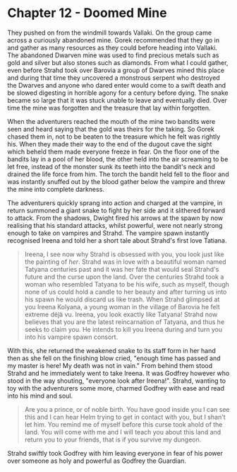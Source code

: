 # Chapter 12 - Doomed Mine

They pushed on from the windmill towards Vallaki. On the group came across a curiously abandoned mine. Gorek recommended that they go in and gather as many resources as they could before heading into Vallaki. The abandoned Dwarven mine was used to find precious metals such as gold and silver but also stones such as diamonds. From what I could gather, even before Strahd took over Barovia a group of Dwarves mined this place and during that time they uncovered a monstrous serpent who destroyed the Dwarves and anyone who dared enter would come to a swift death and be slowed digesting in horrible agony for a century before dying. The snake became so large that it was stuck unable to leave and eventually died. Over time the mine was forgotten and the treasure that lay within forgotten.

When the adventurers reached the mouth of the mine two bandits were seen and heard saying that the gold was theirs for the taking. So Gorek chased them in, not to be beaten to the treasure which he felt was rightly his. When they made their way to the end of the dugout cave the sight which beheld them made everyone freeze in fear. On the floor one of the bandits lay in a pool of her blood, the other held into the air screaming to be let free, instead of the monster sunk its teeth into the bandit's neck and drained the life force from him. The torch the bandit held fell to the floor and was instantly snuffed out by the blood gather below the vampire and threw the mine into complete darkness.

The adventurers quickly sprang into action and charged at the vampire, in return summoned a giant snake to fight by her side and it slithered forward to attack. From the shadows, Dwight fired his arrows at the spawn by now realising that his standard attacks, whilst powerful, were not nearly strong enough to take on vampires and Strahd. The vampire spawn instantly recognised Ireena and told her a short tale about Strahd's first love Tatiana.

> Ireena, I see now why Strahd is obsessed with you, you look just like the painting of *her*. Strahd was in love with a beautiful woman named Tatyana centuries past and it was her fate that would seal Strahd's future and the curse upon the land. Over the centuries Strahd took a woman who resembled Tatyana to be his wife, such as myself, though none of us could hold a candle to her beauty and after turning us into his spawn he would discard us like trash. When Strahd glimpsed at you Ireena Kolyana, a young woman in the village of Barovia he felt extreme déjà vu. Ireena, you look exactly like Tatyana! Strahd now believes that you are the latest reincarnation of Tatyana, and thus he seeks to claim you. He intends to kill you Ireena during and turn you into his vampire spawn consort.

With this, she returned the weakened snake to its staff form in her hand then as she fell on the finishing blow cried, "enough time has passed and my master is here! My death was not in vain." From behind them stood Strahd and he immediately went to take Ireena. It was Godfrey however who stood in the way shouting, "everyone look after Ireena!". Strahd, wanting to toy with the adventurers some more, charmed Godfrey with ease and read into his mind and soul.

> Are you a prince, or of noble birth. You have good inside you I can see this and I can hear Helm trying to get in contact with you, but I shan't let him. You remind me of myself before this curse took ahold of the land. You will come with me and I will teach you about this land and return you to your friends, that is if you survive my dungeon.

Strahd swiftly took Godfrey with him leaving everyone in fear of his power over someone as holy and powerful as Godfrey the Guardian.